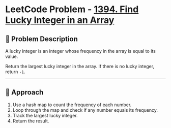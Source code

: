 # LeetCode Problem - [1394. Find Lucky Integer in an Array](https://leetcode.com/problems/find-lucky-integer-in-an-array/)

## 📜 Problem Description
A lucky integer is an integer whose frequency in the array is equal to its value.

Return the largest lucky integer in the array. If there is no lucky integer, return `-1`.

---

## 🧠 Approach
1. Use a hash map to count the frequency of each number.
2. Loop through the map and check if any number equals its frequency.
3. Track the largest lucky integer.
4. Return the result.

